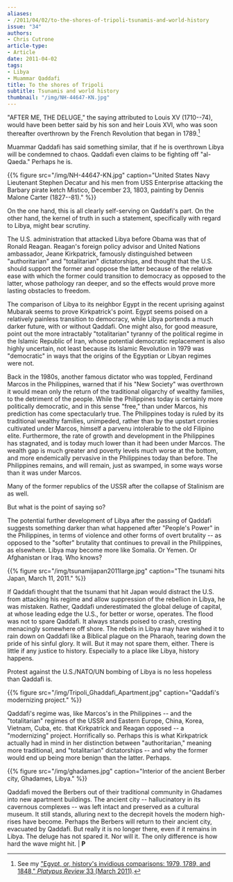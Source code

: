 ```yaml
---
aliases:
- /2011/04/02/to-the-shores-of-tripoli-tsunamis-and-world-history
issue: "34"
authors:
- Chris Cutrone
article-type:
- Article
date: 2011-04-02
tags:
- Libya
- Muammar Qaddafi
title: To the shores of Tripoli
subtitle: Tsunamis and world history
thumbnail: "/img/NH-44647-KN.jpg"
---
```


"AFTER ME, THE DELUGE," the saying attributed to Louis XV (1710--74), would have been better said by his son and heir Louis XVI, who was soon thereafter overthrown by the French Revolution that began in 1789.[^1]

Muammar Qaddafi has said something similar, that if he is overthrown Libya will be condemned to chaos. Qaddafi even claims to be fighting off "al-Qaeda." Perhaps he is.

{{% figure src="/img/NH-44647-KN.jpg" caption="United States Navy Lieutenant Stephen Decatur and his men from USS Enterprise attacking the Barbary pirate ketch Mistico, December 23, 1803, painting by Dennis Malone Carter (1827--81)." %}}

On the one hand, this is all clearly self-serving on Qaddafi's part. On the other hand, the kernel of truth in such a statement, specifically with regard to Libya, might bear scrutiny.

The U.S. administration that attacked Libya before Obama was that of Ronald Reagan. Reagan's foreign policy advisor and United Nations ambassador, Jeane Kirkpatrick, famously distinguished between "authoritarian" and "totalitarian" dictatorships, and thought that the U.S. should support the former and oppose the latter because of the relative ease with which the former could transition to democracy as opposed to the latter, whose pathology ran deeper, and so the effects would prove more lasting obstacles to freedom.

The comparison of Libya to its neighbor Egypt in the recent uprising against Mubarak seems to prove Kirkpatrick's point. Egypt seems poised on a relatively painless transition to democracy, while Libya portends a much darker future, with or without Qaddafi. One might also, for good measure, point out the more intractably "totalitarian" tyranny of the political regime in the Islamic Republic of Iran, whose potential democratic replacement is also highly uncertain, not least because its Islamic Revolution in 1979 was "democratic" in ways that the origins of the Egyptian or Libyan regimes were not.

Back in the 1980s, another famous dictator who was toppled, Ferdinand Marcos in the Philippines, warned that if his "New Society" was overthrown it would mean only the return of the traditional oligarchy of wealthy families, to the detriment of the people. While the Philippines today is certainly more politically democratic, and in this sense "free," than under Marcos, his prediction has come spectacularly true. The Philippines today is ruled by its traditional wealthy families, unimpeded, rather than by the upstart cronies cultivated under Marcos, himself a parvenu intolerable to the old Filipino elite. Furthermore, the rate of growth and development in the Philippines has stagnated, and is today much lower than it had been under Marcos. The wealth gap is much greater and poverty levels much worse at the bottom, and more endemically pervasive in the Philippines today than before. The Philippines remains, and will remain, just as swamped, in some ways worse than it was under Marcos.

Many of the former republics of the USSR after the collapse of Stalinism are as well.

But what is the point of saying so?

The potential further development of Libya after the passing of Qaddafi suggests something darker than what happened after "People's Power" in the Philippines, in terms of violence and other forms of overt brutality -- as opposed to the "softer" brutality that continues to prevail in the Philippines, as elsewhere. Libya may become more like Somalia. Or Yemen. Or Afghanistan or Iraq. Who knows?

{{% figure src="/img/tsunamijapan2011large.jpg" caption="The tsunami hits Japan, March 11, 2011." %}}

If Qaddafi thought that the tsunami that hit Japan would distract the U.S. from attacking his regime and allow suppression of the rebellion in Libya, he was mistaken. Rather, Qaddafi underestimated the global deluge of capital, at whose leading edge the U.S., for better or worse, operates. The flood was not to spare Qaddafi. It always stands poised to crash, cresting menacingly somewhere off shore. The rebels in Libya may have wished it to rain down on Qaddafi like a Biblical plague on the Pharaoh, tearing down the pride of his sinful glory. It will. But it may not spare them, either. There is little if any justice to history. Especially to a place like Libya, history happens.

Protest against the U.S./NATO/UN bombing of Libya is no less hopeless than Qaddafi is.

{{% figure src="/img/Tripoli_Ghaddafi_Apartment.jpg" caption="Qaddafi's modernizing project." %}}

Qaddafi's regime was, like Marcos's in the Philippines -- and the "totalitarian" regimes of the USSR and Eastern Europe, China, Korea, Vietnam, Cuba, etc. that Kirkpatrick and Reagan opposed -- a "modernizing" project. Horrifically so. Perhaps this is what Kirkpatrick actually had in mind in her distinction between "authoritarian," meaning more traditional, and "totalitarian" dictatorships -- and why the former would end up being more benign than the latter. Perhaps.

{{% figure src="/img/ghadames.jpg" caption="Interior of the ancient Berber city, Ghadames, Libya." %}}

Qaddafi moved the Berbers out of their traditional community in Ghadames into new apartment buildings. The ancient city -- hallucinatory in its cavernous complexes -- was left intact and preserved as a cultural museum. It still stands, alluring next to the decrepit hovels the modern high-rises have become. Perhaps the Berbers will return to their ancient city, evacuated by Qaddafi. But really it is no longer there, even if it remains in Libya. The deluge has not spared it. Nor will it. The only difference is how hard the wave might hit. | **P**

[^1]: See my ["Egypt, or, history's invidious comparisons: 1979, 1789, and 1848," *Platypus Review* 33 (March 2011)](/2011/03/01/egypt-or-history%E2%80%99s-invidious-comparisons-1979-1789-and-1848/).
